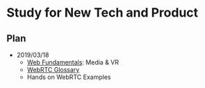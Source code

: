 # Study for New Tech and Product





## Plan
- 2019/03/18
    - [Web Fundamentals](https://developers.google.com/web/fundamentals/): Media & VR
    - [WebRTC Glossary](https://webrtcglossary.com/)
    - Hands on WebRTC Examples


